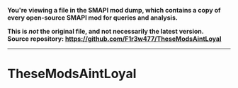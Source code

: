 **You're viewing a file in the SMAPI mod dump, which contains a copy of every open-source SMAPI mod
for queries and analysis.**

**This is _not_ the original file, and not necessarily the latest version.**  
**Source repository: https://github.com/F1r3w477/TheseModsAintLoyal**

----

# TheseModsAintLoyal
